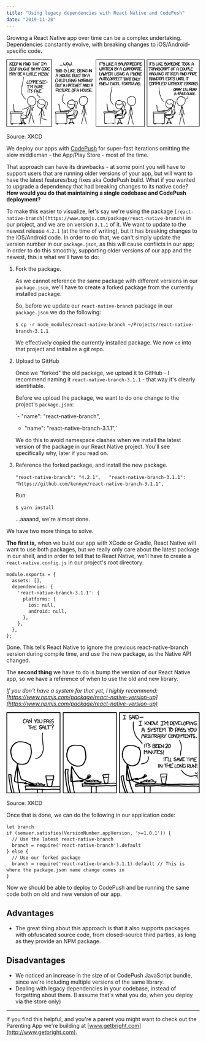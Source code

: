 ```yaml
---
title: "Using legacy dependencies with React Native and CodePush"
date: "2019-11-28"
---
```


Growing a React Native app over time can be a complex undertaking. Dependencies constantly evolve, with breaking changes to iOS/Android-specific code.

![](/assets/images/code_quality.png)

Source: XKCD

We deploy our apps with [CodePush](https://microsoft.github.io/code-push/) for super-fast iterations omitting the slow middleman - the App/Play Store - most of the time.

That approach can have its drawbacks - at some point you will have to support users that are running older versions of your app, but will want to have the latest features/bug fixes aka CodePush build. What if you wanted to upgrade a dependency that had breaking changes to its native code? **How would you do that maintaining a single codebase and CodePush deployment?**

To make this easier to visualize, let's say we're using the package `[react-native-branch](https://www.npmjs.com/package/react-native-branch)` in our project, and we are on version `3.1.1` of it. We want to update to the newest release `4.2.1` (at the time of writing), but it has breaking changes to the iOS/Android code. In order to do that, we can't simply update the version number in our `package.json`, as this will cause conflicts in our app; in order to do this smoothly, supporting older versions of our app and the newest, this is what we'll have to do:

1. Fork the package.  
      
    As we cannot reference the same package with different versions in our `package.json`, we'll have to create a forked package from the currently installed package.  
      
    So, before we update our `react-native-branch` package in our `package.json` we do the following:  
      
    `$ cp -r node_modules/react-native-branch ~/Projects/react-native-branch-3.1.1`  
      
    We effectively copied the currently installed package. We now `cd` into that project and initialize a git repo.  
    
2. Upload to GitHub  
      
    Once we "forked" the old package, we upload it to GitHub - I recommend naming it `react-native-branch-3.1.1` - that way it's clearly identifiable.  
      
    Before we upload the package, we want to do one change to the project's `package.json`:  
      
    `- "name": "react-native-branch",  
    + "name": "react-native-branch-3.1.1",`  
      
    We do this to avoid namespace clashes when we install the latest version of the package in our React Native project. You'll see specifically why, later if you read on.  
    
3. Reference the forked package, and install the new package.  
      
    `"react-native-branch": "4.2.1",  
    "react-native-branch-3.1.1": "https://github.com/kennym/react-native-branch-3.1.1",`  
      
    Run  
      
    `$ yarn install`  
      
    ...aaaand, we're almost done.

We have two more things to solve.  
  
**The first is,** when we build our app with XCode or Gradle, React Native will want to use both packages, but we really only care about the latest package in our shell, and in order to tell that to React Native, we'll have to create a `react-native.config.js` in our project's root directory.

```
module.exports = {
  assets: [],
  dependencies: {
    'react-native-branch-3.1.1': {
      platforms: {
        ios: null,
        android: null,
      },
    },
  },
};
```

Done. This tells React Native to ignore the previous react-native-branch version during compile time, and use the new package, as the Native API changed.

The **second thing** we have to do is bump the version of our React Native app, so we have a reference of when to use the old and new library.

_If you don't have a system for that yet, I highly recommend: [https://www.npmjs.com/package/react-native-version-up](https://www.npmjs.com/package/react-native-version-up)_

![](/assets/images/the_general_problem.png)

Source: XKCD

Once that is done, we can do the following in our application code:

```
let branch
if (semver.satisfies(VersionNumber.appVersion, '>=1.0.1')) {
  // Use the latest react-native-branch
  branch = require('react-native-branch').default
} else {
  // Use our forked package
  branch = require('react-native-branch-3.1.1).default // This is where the package.json name change comes in
}
```

Now we should be able to deploy to CodePush and be running the same code both on old and new version of our app.

## Advantages

- The great thing about this approach is that it also supports packages with obfuscated source code, from closed-source third parties, as long as they provide an NPM package.

## Disadvantages

- We noticed an increase in the size of or CodePush JavaScript bundle, since we're including multiple versions of the same library.
- Dealing with legacy dependencies in your codebase, instead of forgetting about them. (I assume that's what you do, when you deploy via the store only)

* * *

If you find this helpful, and you're a parent you might want to check out the Parenting App we're building at [www.getbright.com](http://www.getbright.com).
